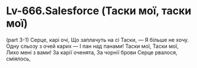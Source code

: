 # Lv-666.Salesforce (Таски мої, таски мої)


(part 3-1)
Серце, карі очі,
Що заплачуть на сі Таски, —
Я більше не хочу.
Одну сльозу з очей карих —
І пан над панами!
Таски мої, Таски мої,
Лихо мені з вами!
За карії оченята,
За чорнії брови
Серце рвалося, сміялось,


